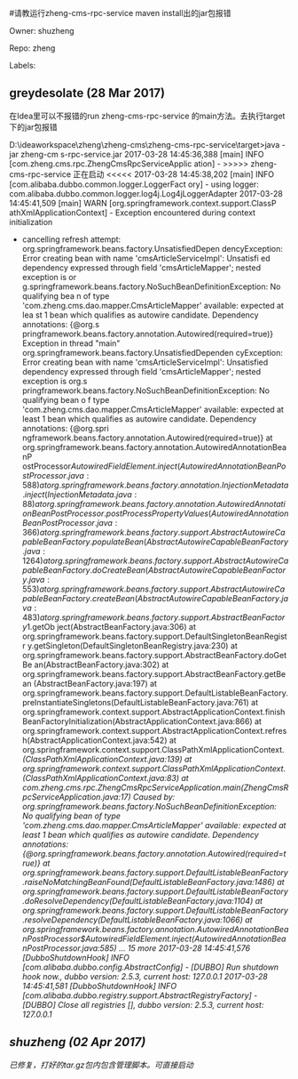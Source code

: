 #请教运行zheng-cms-rpc-service maven install出的jar包报错

Owner: shuzheng

Repo: zheng

Labels: 

## greydesolate (28 Mar 2017)

在Idea里可以不报错的run zheng-cms-rpc-service 的main方法。去执行target下的jar包报错

D:\ideaworkspace\zheng\zheng-cms\zheng-cms-rpc-service\target>java -jar zheng-cm
s-rpc-service.jar
2017-03-28 14:45:36,388 [main] INFO  [com.zheng.cms.rpc.ZhengCmsRpcServiceApplic
ation] - >>>>> zheng-cms-rpc-service 正在启动 <<<<<
2017-03-28 14:45:38,202 [main] INFO  [com.alibaba.dubbo.common.logger.LoggerFact
ory] - using logger: com.alibaba.dubbo.common.logger.log4j.Log4jLoggerAdapter
2017-03-28 14:45:41,509 [main] WARN  [org.springframework.context.support.ClassP
athXmlApplicationContext] - Exception encountered during context initialization
- cancelling refresh attempt: org.springframework.beans.factory.UnsatisfiedDepen
dencyException: Error creating bean with name 'cmsArticleServiceImpl': Unsatisfi
ed dependency expressed through field 'cmsArticleMapper'; nested exception is or
g.springframework.beans.factory.NoSuchBeanDefinitionException: No qualifying bea
n of type 'com.zheng.cms.dao.mapper.CmsArticleMapper' available: expected at lea
st 1 bean which qualifies as autowire candidate. Dependency annotations: {@org.s
pringframework.beans.factory.annotation.Autowired(required=true)}
Exception in thread "main" org.springframework.beans.factory.UnsatisfiedDependen
cyException: Error creating bean with name 'cmsArticleServiceImpl': Unsatisfied
dependency expressed through field 'cmsArticleMapper'; nested exception is org.s
pringframework.beans.factory.NoSuchBeanDefinitionException: No qualifying bean o
f type 'com.zheng.cms.dao.mapper.CmsArticleMapper' available: expected at least
1 bean which qualifies as autowire candidate. Dependency annotations: {@org.spri
ngframework.beans.factory.annotation.Autowired(required=true)}
        at org.springframework.beans.factory.annotation.AutowiredAnnotationBeanP
ostProcessor$AutowiredFieldElement.inject(AutowiredAnnotationBeanPostProcessor.j
ava:588)
        at org.springframework.beans.factory.annotation.InjectionMetadata.inject
(InjectionMetadata.java:88)
        at org.springframework.beans.factory.annotation.AutowiredAnnotationBeanP
ostProcessor.postProcessPropertyValues(AutowiredAnnotationBeanPostProcessor.java
:366)
        at org.springframework.beans.factory.support.AbstractAutowireCapableBean
Factory.populateBean(AbstractAutowireCapableBeanFactory.java:1264)
        at org.springframework.beans.factory.support.AbstractAutowireCapableBean
Factory.doCreateBean(AbstractAutowireCapableBeanFactory.java:553)
        at org.springframework.beans.factory.support.AbstractAutowireCapableBean
Factory.createBean(AbstractAutowireCapableBeanFactory.java:483)
        at org.springframework.beans.factory.support.AbstractBeanFactory$1.getOb
ject(AbstractBeanFactory.java:306)
        at org.springframework.beans.factory.support.DefaultSingletonBeanRegistr
y.getSingleton(DefaultSingletonBeanRegistry.java:230)
        at org.springframework.beans.factory.support.AbstractBeanFactory.doGetBe
an(AbstractBeanFactory.java:302)
        at org.springframework.beans.factory.support.AbstractBeanFactory.getBean
(AbstractBeanFactory.java:197)
        at org.springframework.beans.factory.support.DefaultListableBeanFactory.
preInstantiateSingletons(DefaultListableBeanFactory.java:761)
        at org.springframework.context.support.AbstractApplicationContext.finish
BeanFactoryInitialization(AbstractApplicationContext.java:866)
        at org.springframework.context.support.AbstractApplicationContext.refres
h(AbstractApplicationContext.java:542)
        at org.springframework.context.support.ClassPathXmlApplicationContext.<i
nit>(ClassPathXmlApplicationContext.java:139)
        at org.springframework.context.support.ClassPathXmlApplicationContext.<i
nit>(ClassPathXmlApplicationContext.java:83)
        at com.zheng.cms.rpc.ZhengCmsRpcServiceApplication.main(ZhengCmsRpcServiceApplication.java:17)
Caused by: org.springframework.beans.factory.NoSuchBeanDefinitionException: No qualifying bean of type 'com.zheng.cms.dao.mapper.CmsArticleMapper' available: expected at least 1 bean which qualifies as autowire candidate. Dependency annotations: {@org.springframework.beans.factory.annotation.Autowired(required=true)}
        at org.springframework.beans.factory.support.DefaultListableBeanFactory.raiseNoMatchingBeanFound(DefaultListableBeanFactory.java:1486)
        at org.springframework.beans.factory.support.DefaultListableBeanFactory.doResolveDependency(DefaultListableBeanFactory.java:1104)
        at org.springframework.beans.factory.support.DefaultListableBeanFactory.resolveDependency(DefaultListableBeanFactory.java:1066)
        at org.springframework.beans.factory.annotation.AutowiredAnnotationBeanPostProcessor$AutowiredFieldElement.inject(AutowiredAnnotationBeanPostProcessor.java:585)
        ... 15 more
2017-03-28 14:45:41,576 [DubboShutdownHook] INFO  [com.alibaba.dubbo.config.AbstractConfig] -  [DUBBO] Run shutdown hook now., dubbo version: 2.5.3, current host: 127.0.0.1
2017-03-28 14:45:41,581 [DubboShutdownHook] INFO  [com.alibaba.dubbo.registry.support.AbstractRegistryFactory] -  [DUBBO] Close all registries [], dubbo version: 2.5.3, current host: 127.0.0.1

## shuzheng (02 Apr 2017)

已修复，打好的tar.gz包内包含管理脚本。可直接启动

